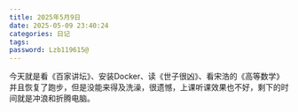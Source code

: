```yaml
---
title: 2025年5月9日
date: 2025-05-09 23:40:24
categories: 日记
tags:
password: Lzb119615@
---
```


今天就是看《百家讲坛》、安装Docker、读《世子很凶》、看宋浩的《高等数学》并且恢复了跑步，但是没能来得及洗澡，很遗憾，上课听课效果也不好，剩下的时间就是冲浪和折腾电脑。
